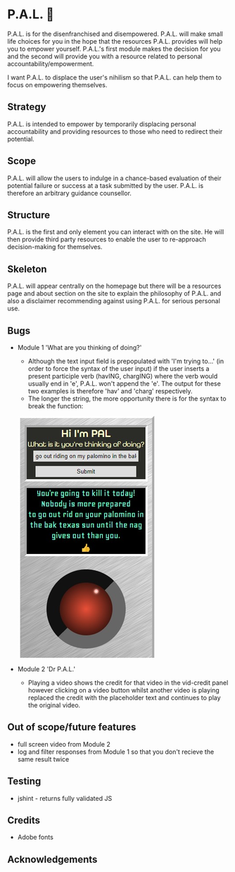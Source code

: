 # P.A.L. 🤖
P.A.L. is for the disenfranchised and disempowered. P.A.L. will make small life choices for you in the hope that the resources P.A.L. provides will help you to empower yourself. P.A.L.'s first module makes the decision for you and the second will provide you with a resource related to personal accountability/empowerment.

I want P.A.L. to displace the user's nihilism so that P.A.L. can help them to focus on empowering themselves.

## Strategy
P.A.L. is intended to empower by temporarily displacing personal accountability and providing resources to those who need to redirect their potential.

## Scope
P.A.L. will allow the users to indulge in a chance-based evaluation of their potential failure or success at a task submitted by the user. P.A.L. is therefore an arbitrary guidance counsellor.

## Structure
P.A.L. is the first and only element you can interact with on the site. He will then provide third party resources to enable the user to re-approach decision-making for themselves.

## Skeleton
P.A.L. will appear centrally on the homepage but there will be a resources page and about section on the site to explain the philosophy of P.A.L. and also a disclaimer recommending against using P.A.L. for serious personal use.

## Bugs
* Module 1 'What are you thinking of doing?'
    * Although the text input field is prepopulated with 'I'm trying to...' (in order to force the syntax of the user input) if the user inserts a present participle verb (havING, chargING) where the verb would usually end in 'e', P.A.L. won't append the 'e'. The output for these two examples is therefore 'hav' and 'charg' respectively.
    * The longer the string, the more opportunity there is for the syntax to break the function: 
    
    ![image of confusing output](/assets/images/long-strings.jpg)

* Module 2 'Dr P.A.L.'
    * Playing a video shows the credit for that video in the vid-credit panel however clicking on a video button whilst another video is playing replaced the credit with the placeholder text and continues to play the original video.

## Out of scope/future features
* full screen video from Module 2
* log and filter responses from Module 1 so that you don't recieve the same result twice
## Testing 
* jshint - returns fully validated JS

## Credits
* Adobe fonts

## Acknowledgements